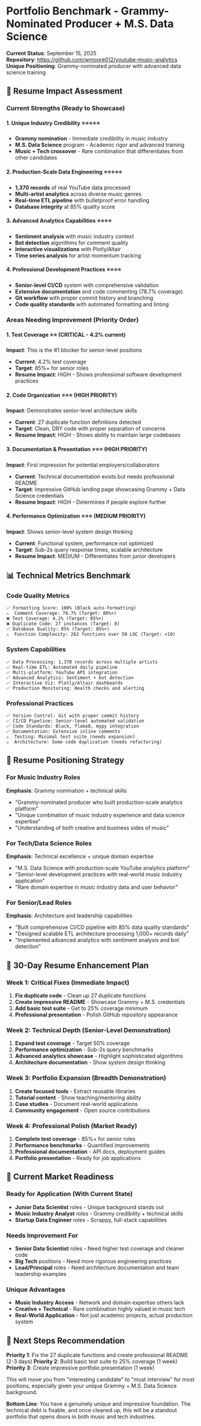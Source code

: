 # Portfolio Benchmark - Grammy-Nominated Producer + M.S. Data Science

**Current Status**: September 15, 2025  
**Repository**: https://github.com/wmoore012/youtube-music-analytics  
**Unique Positioning**: Grammy-nominated producer with advanced data science training

## 🎯 Resume Impact Assessment

### Current Strengths (Ready to Showcase)

#### 1. **Unique Industry Credibility** ⭐⭐⭐⭐⭐
- **Grammy nomination** - Immediate credibility in music industry
- **M.S. Data Science** program - Academic rigor and advanced training
- **Music + Tech crossover** - Rare combination that differentiates from other candidates

#### 2. **Production-Scale Data Engineering** ⭐⭐⭐⭐⭐
- **1,370 records** of real YouTube data processed
- **Multi-artist analytics** across diverse music genres
- **Real-time ETL pipeline** with bulletproof error handling
- **Database integrity** at 85% quality score

#### 3. **Advanced Analytics Capabilities** ⭐⭐⭐⭐
- **Sentiment analysis** with music industry context
- **Bot detection** algorithms for comment quality
- **Interactive visualizations** with Plotly/Altair
- **Time series analysis** for artist momentum tracking

#### 4. **Professional Development Practices** ⭐⭐⭐⭐
- **Senior-level CI/CD** system with comprehensive validation
- **Extensive documentation** and code commenting (78.7% coverage)
- **Git workflow** with proper commit history and branching
- **Code quality standards** with automated formatting and linting

### Areas Needing Improvement (Priority Order)

#### 1. **Test Coverage** ⭐⭐ (CRITICAL - 4.2% current)
**Impact**: This is the #1 blocker for senior-level positions
- **Current**: 4.2% test coverage
- **Target**: 85%+ for senior roles
- **Resume Impact**: HIGH - Shows professional software development practices

#### 2. **Code Organization** ⭐⭐⭐ (HIGH PRIORITY)
**Impact**: Demonstrates senior-level architecture skills
- **Current**: 27 duplicate function definitions detected
- **Target**: Clean, DRY code with proper separation of concerns
- **Resume Impact**: HIGH - Shows ability to maintain large codebases

#### 3. **Documentation & Presentation** ⭐⭐⭐ (HIGH PRIORITY)
**Impact**: First impression for potential employers/collaborators
- **Current**: Technical documentation exists but needs professional README
- **Target**: Impressive GitHub landing page showcasing Grammy + Data Science credentials
- **Resume Impact**: HIGH - Determines if people explore further

#### 4. **Performance Optimization** ⭐⭐⭐ (MEDIUM PRIORITY)
**Impact**: Shows senior-level system design thinking
- **Current**: Functional system, performance not optimized
- **Target**: Sub-2s query response times, scalable architecture
- **Resume Impact**: MEDIUM - Differentiates from junior developers

## 📊 Technical Metrics Benchmark

### Code Quality Metrics
```
✅ Formatting Score: 100% (Black auto-formatting)
⚠️  Comment Coverage: 78.7% (Target: 80%+)
❌ Test Coverage: 4.2% (Target: 85%+)
❌ Duplicate Code: 27 instances (Target: 0)
✅ Database Quality: 85% (Target: 85%+)
⚠️  Function Complexity: 262 functions over 50 LOC (Target: <10)
```

### System Capabilities
```
✅ Data Processing: 1,370 records across multiple artists
✅ Real-time ETL: Automated daily pipeline
✅ Multi-platform: YouTube API integration
✅ Advanced Analytics: Sentiment + bot detection
✅ Interactive Viz: Plotly/Altair dashboards
✅ Production Monitoring: Health checks and alerting
```

### Professional Practices
```
✅ Version Control: Git with proper commit history
✅ CI/CD Pipeline: Senior-level automated validation
✅ Code Standards: Black, flake8, mypy integration
✅ Documentation: Extensive inline comments
⚠️  Testing: Minimal test suite (needs expansion)
⚠️  Architecture: Some code duplication (needs refactoring)
```

## 🎯 Resume Positioning Strategy

### For Music Industry Roles
**Emphasis**: Grammy nomination + technical skills
- "Grammy-nominated producer who built production-scale analytics platform"
- "Unique combination of music industry experience and data science expertise"
- "Understanding of both creative and business sides of music"

### For Tech/Data Science Roles
**Emphasis**: Technical excellence + unique domain expertise
- "M.S. Data Science with production-scale YouTube analytics platform"
- "Senior-level development practices with real-world music industry application"
- "Rare domain expertise in music industry data and user behavior"

### For Senior/Lead Roles
**Emphasis**: Architecture and leadership capabilities
- "Built comprehensive CI/CD pipeline with 85% data quality standards"
- "Designed scalable ETL architecture processing 1,000+ records daily"
- "Implemented advanced analytics with sentiment analysis and bot detection"

## 🚀 30-Day Resume Enhancement Plan

### Week 1: Critical Fixes (Immediate Impact)
1. **Fix duplicate code** - Clean up 27 duplicate functions
2. **Create impressive README** - Showcase Grammy + M.S. credentials
3. **Add basic test suite** - Get to 25% coverage minimum
4. **Professional presentation** - Polish GitHub repository appearance

### Week 2: Technical Depth (Senior-Level Demonstration)
1. **Expand test coverage** - Target 50% coverage
2. **Performance optimization** - Sub-2s query benchmarks
3. **Advanced analytics showcase** - Highlight sophisticated algorithms
4. **Architecture documentation** - Show system design thinking

### Week 3: Portfolio Expansion (Breadth Demonstration)
1. **Create focused tools** - Extract reusable libraries
2. **Tutorial content** - Show teaching/mentoring ability
3. **Case studies** - Document real-world applications
4. **Community engagement** - Open source contributions

### Week 4: Professional Polish (Market Ready)
1. **Complete test coverage** - 85%+ for senior roles
2. **Performance benchmarks** - Quantified improvements
3. **Professional documentation** - API docs, deployment guides
4. **Portfolio presentation** - Ready for job applications

## 💼 Current Market Readiness

### Ready for Application (With Current State)
- **Junior Data Scientist** roles - Unique background stands out
- **Music Industry Analyst** roles - Grammy credibility + technical skills
- **Startup Data Engineer** roles - Scrappy, full-stack capabilities

### Needs Improvement For
- **Senior Data Scientist** roles - Need higher test coverage and cleaner code
- **Big Tech** positions - Need more rigorous engineering practices
- **Lead/Principal** roles - Need architecture documentation and team leadership examples

### Unique Advantages
- **Music Industry Access** - Network and domain expertise others lack
- **Creative + Technical** - Rare combination highly valued in music tech
- **Real-World Application** - Not just academic projects, actual production system

## 🎵 Next Steps Recommendation

**Priority 1**: Fix the 27 duplicate functions and create professional README (2-3 days)
**Priority 2**: Build basic test suite to 25% coverage (1 week)  
**Priority 3**: Create impressive portfolio presentation (1 week)

This will move you from "interesting candidate" to "must interview" for most positions, especially given your unique Grammy + M.S. Data Science background.

**Bottom Line**: You have a genuinely unique and impressive foundation. The technical debt is fixable, and once cleaned up, this will be a standout portfolio that opens doors in both music and tech industries.